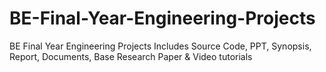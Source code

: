 # BE-Final-Year-Engineering-Projects
BE Final Year Engineering Projects Includes Source Code, PPT, Synopsis, Report, Documents, Base Research Paper &amp; Video tutorials

